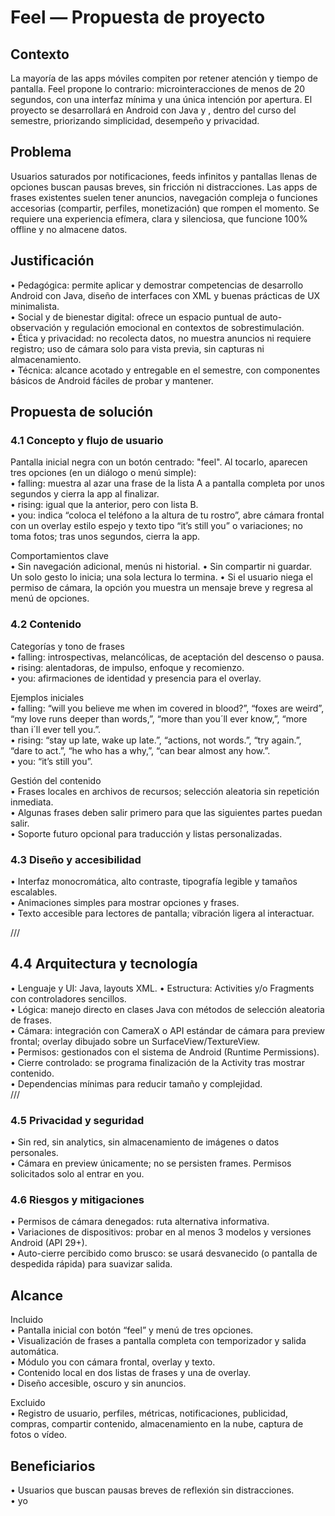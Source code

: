 # Feel — Propuesta de proyecto

## Contexto

La mayoría de las apps móviles compiten por retener atención y tiempo de pantalla. Feel propone lo contrario: microinteracciones de menos de 20 segundos, con una interfaz mínima y una única intención por apertura. El proyecto se desarrollará en Android con Java y , dentro del curso del semestre, priorizando simplicidad, desempeño y privacidad.

## Problema

Usuarios saturados por notificaciones, feeds infinitos y pantallas llenas de opciones buscan pausas breves, sin fricción ni distracciones. Las apps de frases existentes suelen tener anuncios, navegación compleja o funciones accesorias (compartir, perfiles, monetización) que rompen el momento. Se requiere una experiencia efímera, clara y silenciosa, que funcione 100% offline y no almacene datos.

## Justificación

• Pedagógica: permite aplicar y demostrar competencias de desarrollo Android con Java, diseño de interfaces con XML y buenas prácticas de UX minimalista.  
• Social y de bienestar digital: ofrece un espacio puntual de auto-observación y regulación emocional en contextos de sobrestimulación.  
• Ética y privacidad: no recolecta datos, no muestra anuncios ni requiere registro; uso de cámara solo para vista previa, sin capturas ni almacenamiento.  
• Técnica: alcance acotado y entregable en el semestre, con componentes básicos de Android fáciles de probar y mantener.  

## Propuesta de solución

### 4.1 Concepto y flujo de usuario

Pantalla inicial negra con un botón centrado: "feel". Al tocarlo, aparecen tres opciones (en un diálogo o menú simple):  
• falling: muestra al azar una frase de la lista A a pantalla completa por unos segundos y cierra la app al finalizar.  
• rising: igual que la anterior, pero con lista B.  
• you: indica “coloca el teléfono a la altura de tu rostro”, abre cámara frontal con un overlay estilo espejo y texto tipo “it’s still you” o variaciones; no toma fotos; tras unos segundos, cierra la app.  

Comportamientos clave  
• Sin navegación adicional, menús ni historial. • Sin compartir ni guardar. Un solo gesto lo inicia; una sola lectura lo termina. • Si el usuario niega el permiso de cámara, la opción you muestra un mensaje breve y regresa al menú de opciones.  

### 4.2 Contenido

Categorías y tono de frases  
• falling: introspectivas, melancólicas, de aceptación del descenso o pausa.   
• rising: alentadoras, de impulso, enfoque y recomienzo.   
• you: afirmaciones de identidad y presencia para el overlay.  

Ejemplos iniciales  
• falling: “will you believe me when im covered in blood?”, “foxes are weird”, “my love runs deeper than words,”, “more than you´ll ever know,”, “more than i´ll ever tell you.”.   
• rising: “stay up late, wake up late.”, “actions, not words.”, “try again.”, “dare to act.”, “he who has a why,”, “can bear almost any how.”.   
• you: “it’s still you”.  

Gestión del contenido  
• Frases locales en archivos de recursos; selección aleatoria sin repetición inmediata.   
• Algunas frases deben salir primero para que las siguientes partes puedan salir.  
• Soporte futuro opcional para traducción y listas personalizadas.  

### 4.3 Diseño y accesibilidad  
• Interfaz monocromática, alto contraste, tipografía legible y tamaños escalables.   
• Animaciones simples para mostrar opciones y frases.   
• Texto accesible para lectores de pantalla; vibración ligera al interactuar.  


/// 
## 4.4 Arquitectura y tecnología
• Lenguaje y UI: Java, layouts XML. 
• Estructura: Activities y/o Fragments con controladores sencillos.   
• Lógica: manejo directo en clases Java con métodos de selección aleatoria de frases.   
• Cámara: integración con CameraX o API estándar de cámara para preview frontal; overlay dibujado sobre un SurfaceView/TextureView.   
• Permisos: gestionados con el sistema de Android (Runtime Permissions).   
• Cierre controlado: se programa finalización de la Activity tras mostrar contenido.   
• Dependencias mínimas para reducir tamaño y complejidad.  
///


### 4.5 Privacidad y seguridad  
• Sin red, sin analytics, sin almacenamiento de imágenes o datos personales.   
• Cámara en preview únicamente; no se persisten frames. Permisos solicitados solo al entrar en you.  

### 4.6 Riesgos y mitigaciones  
• Permisos de cámara denegados: ruta alternativa informativa.   
• Variaciones de dispositivos: probar en al menos 3 modelos y versiones Android (API 29+).   
• Auto-cierre percibido como brusco: se usará desvanecido (o pantalla de despedida rápida) para suavizar salida.   

## Alcance

Incluido  
• Pantalla inicial con botón “feel” y menú de tres opciones.   
• Visualización de frases a pantalla completa con temporizador y salida automática.   
• Módulo you con cámara frontal, overlay y texto.   
• Contenido local en dos listas de frases y una de overlay.   
• Diseño accesible, oscuro y sin anuncios.  

Excluido  
• Registro de usuario, perfiles, métricas, notificaciones, publicidad, compras, compartir contenido, almacenamiento en la nube, captura de fotos o vídeo.    

## Beneficiarios

• Usuarios que buscan pausas breves de reflexión sin distracciones.   
• yo  
